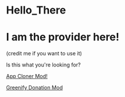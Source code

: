 # Hello_There

# I am the provider here!
(credit me if you want to use it)

Is this what you're looking for?

[App Cloner Mod!](https://www.mirrored.to/files/3SSWKF9V/App-Cloner-Pro-v1.5.32-ModBy12tree.apk_links)

[Greenify Donation Mod](https://mir.cr/1E2GGFBQ)
